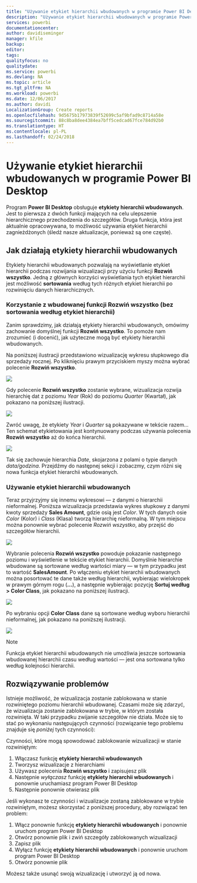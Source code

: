 ```yaml
---
title: "Używanie etykiet hierarchii wbudowanych w programie Power BI Desktop"
description: "Używanie etykiet hierarchii wbudowanych w programie Power BI Desktop"
services: powerbi
documentationcenter: 
author: davidiseminger
manager: kfile
backup: 
editor: 
tags: 
qualityfocus: no
qualitydate: 
ms.service: powerbi
ms.devlang: NA
ms.topic: article
ms.tgt_pltfrm: NA
ms.workload: powerbi
ms.date: 12/06/2017
ms.author: davidi
LocalizationGroup: Create reports
ms.openlocfilehash: 9d5675b17973839f52699c5af9bfad9c8714a58e
ms.sourcegitcommit: 88c8ba8dee4384ea7bff5cedcad67fce784d92b0
ms.translationtype: HT
ms.contentlocale: pl-PL
ms.lasthandoff: 02/24/2018
---
```

# <a name="use-inline-hierarchy-labels-in-power-bi-desktop"></a>Używanie etykiet hierarchii wbudowanych w programie Power BI Desktop
Program **Power BI Desktop** obsługuje **etykiety hierarchii wbudowanych**. Jest to pierwsza z dwóch funkcji mających na celu ulepszenie hierarchicznego przechodzenia do szczegółów. Druga funkcja, która jest aktualnie opracowywana, to możliwość używania etykiet hierarchii zagnieżdżonych (śledź nasze aktualizacje, ponieważ są one częste).   

## <a name="how-inline-hierarchy-labels-work"></a>Jak działają etykiety hierarchii wbudowanych
Etykiety hierarchii wbudowanych pozwalają na wyświetlanie etykiet hierarchii podczas rozwijania wizualizacji przy użyciu funkcji **Rozwiń wszystko**. Jedną z głównych korzyści wyświetlania tych etykiet hierarchii jest możliwość **sortowania** według tych różnych etykiet hierarchii po rozwinięciu danych hierarchicznych.

### <a name="using-the-built-in-expand-all-feature-without-sorting-by-hierarchy-labels"></a>Korzystanie z wbudowanej funkcji Rozwiń wszystko (bez sortowania według etykiet hierarchii)
Zanim sprawdzimy, jak działają etykiety hierarchii wbudowanych, omówimy zachowanie domyślnej funkcji **Rozwiń wszystko**. To pomoże nam zrozumieć (i docenić), jak użyteczne mogą być etykiety hierarchii wbudowanych.

Na poniższej ilustracji przedstawiono wizualizację wykresu słupkowego dla sprzedaży rocznej. Po kliknięciu prawym przyciskiem myszy można wybrać polecenie **Rozwiń wszystko**.

![](media/desktop-inline-hierarchy-labels/inlinehierarchy_4.png)

Gdy polecenie **Rozwiń wszystko** zostanie wybrane, wizualizacja rozwija hierarchię dat z poziomu *Year* (Rok) do poziomu *Quarter* (Kwartał), jak pokazano na poniższej ilustracji.

![](media/desktop-inline-hierarchy-labels/inlinehierarchy_5.png)

Zwróć uwagę, że etykiety *Year* i *Quarter* są pokazywane w tekście razem... Ten schemat etykietowania jest kontynuowany podczas używania polecenia **Rozwiń wszystko** aż do końca hierarchii.

![](media/desktop-inline-hierarchy-labels/inlinehierarchy_6.png)

Tak się zachowuje hierarchia *Date*, skojarzona z polami o typie danych *data/godzina*. Przejdźmy do następnej sekcji i zobaczmy, czym różni się nowa funkcja etykiet hierarchii wbudowanych.

### <a name="using-inline-hierarchy-labels"></a>Używanie etykiet hierarchii wbudowanych
Teraz przyjrzyjmy się innemu wykresowi — z danymi o hierarchii nieformalnej. Poniższa wizualizacja przedstawia wykres słupkowy z danymi kwoty sprzedaży **Sales Amount**, gdzie osią jest *Color*. W tych danych osie *Color* (Kolor) i *Class* (Klasa) tworzą hierarchię nieformalną. W tym miejscu można ponownie wybrać polecenie *Rozwiń wszystko*, aby przejść do szczegółów hierarchii.

![](media/desktop-inline-hierarchy-labels/inlinehierarchy_7.png)

Wybranie polecenia **Rozwiń wszystko** powoduje pokazanie następnego poziomu i wyświetlenie w tekście etykiet hierarchii. Domyślnie hierarchie wbudowane są sortowane według wartości miary — w tym przypadku jest to wartość **SalesAmount**. Po włączeniu etykiet hierarchii wbudowanych można posortować te dane także według hierarchii, wybierając wielokropek w prawym górnym rogu (**...**), a następnie wybierając pozycję **Sortuj według > Color Class**, jak pokazano na poniższej ilustracji.

![](media/desktop-inline-hierarchy-labels/inlinehierarchy_8.png)

Po wybraniu opcji **Color Class** dane są sortowane według wyboru hierarchii nieformalnej, jak pokazano na poniższej ilustracji.

![](media/desktop-inline-hierarchy-labels/inlinehierarchy_9.png)

> [!NOTE]
> Funkcja etykiet hierarchii wbudowanych nie umożliwia jeszcze sortowania wbudowanej hierarchii czasu według wartości — jest ona sortowana tylko według kolejności hierarchii.
> 
> 

## <a name="troubleshooting"></a>Rozwiązywanie problemów
Istnieje możliwość, że wizualizacja zostanie zablokowana w stanie rozwiniętego poziomu hierarchii wbudowanej. Czasami może się zdarzyć, że wizualizacja zostanie zablokowana w trybie, w którym została rozwinięta. W taki przypadku zwijanie szczegółów nie działa. Może się to stać po wykonaniu następujących czynności (rozwiązanie tego problemu znajduje się *poniżej* tych czynności):

Czynności, które mogą spowodować zablokowanie wizualizacji w stanie rozwiniętym:

1. Włączasz funkcję **etykiety hierarchii wbudowanych**
2. Tworzysz wizualizacje z hierarchiami
3. Używasz polecenia **Rozwiń wszystko** i zapisujesz plik
4. Następnie *wyłączasz* funkcję **etykiety hierarchii wbudowanych** i ponownie uruchamiasz program Power BI Desktop
5. Następnie ponownie otwierasz plik

Jeśli wykonasz te czynności i wizualizacje zostaną zablokowane w trybie rozwiniętym, możesz skorzystać z poniższej procedury, aby rozwiązać ten problem:

1. Włącz ponownie funkcję **etykiety hierarchii wbudowanych** i ponownie uruchom program Power BI Desktop
2. Otwórz ponownie plik i zwiń szczegóły zablokowanych wizualizacji
3. Zapisz plik
4. Wyłącz funkcję **etykiety hierarchii wbudowanych** i ponownie uruchom program Power BI Desktop
5. Otwórz ponownie plik

Możesz także usunąć swoją wizualizację i utworzyć ją od nowa.

